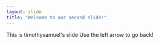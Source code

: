 ```yaml
---
layout: slide
title: "Welcome to our second slide!"
---
```

This is timothysamuel's slide
Use the left arrow to go back!
